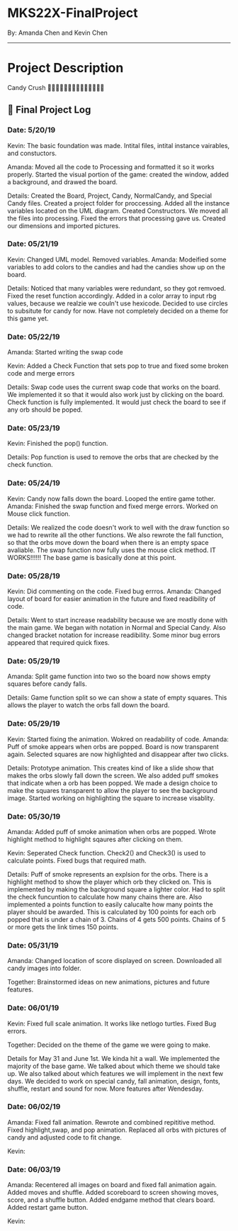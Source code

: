 # MKS22X-FinalProject
By: Amanda Chen and Kevin Chen
***
# Project Description
Candy Crush
🍬🍬🍬🍬🍬🍬🍬🍬🍬🍬🍬🍬🍬🍬

## 📝 Final Project Log

### Date: 5/20/19
Kevin: 
       The basic foundation was made. 
       Intital files, intital instance vairables, and constuctors. 

Amanda: 
       Moved all the code to Processing and formatted it so it works properly. 
       Started the visual portion of the game: created the window, added a background, and drawed the board.
       

Details: Created the Board, Project, Candy, NormalCandy, and Special Candy files. Created a project folder for proccessing. Added all the instance variables located on the UML diagram. Created Constructors. We moved all the files into processing. Fixed the errors that processing gave us. Created our dimensions and imported pictures.

### Date: 05/21/19
Kevin:
       Changed UML model.
       Removed variables.
Amanda: 
       Modeified some variables to add colors to the candies and had the candies show up on the board.
       
 Details: Noticed that many variables were redundant, so they got remvoed. Fixed the reset function accordingly. Added in a color array to input rbg values, because we realzie we couln't use hexicode. Decided to use circles to subsitute for candy for now. Have not completely decided on a theme for this game yet.
 
### Date: 05/22/19
Amanda: 
       Started writing the swap code

Kevin: 
       Added a Check Function that sets pop to true and fixed some broken code and merge errors

Details: Swap code uses the current swap code that works on the board. We implemented it so that it would also work just by clicking on the board. Check function is fully implemented. It would just check the board to see if any orb should be poped.
       
### Date: 05/23/19
Kevin: 
       Finished the pop() function.
       
Details: Pop function is used to remove the orbs that are checked by the check function.

### Date: 05/24/19
Kevin: 
       Candy now falls down the board.
       Looped the entire game tother.
Amanda: 
       Finished the swap function and fixed merge errors.
       Worked on Mouse click function.
       
Details: We realized the code doesn't work to well with the draw function so we had to rewrite all the other functions. We also rewrote the fall function, so that the orbs move down the board when there is an empty space avaliable. The swap function now fully uses the mouse click method. IT WORKS!!!!!! The base game is basically done at this point.

### Date: 05/28/19
Kevin: 
       Did commenting on the code.
       Fixed bug errros.
Amanda: 
       Changed layout of board for easier animation in the future and fixed readibility of code.
       
Details: Went to start increase readability because we are mostly done with the main game. We began with notation in Normal and Special Candy. Also changed bracket notation for increase readibility. Some minor bug errors appeared that required quick fixes.

### Date: 05/29/19
Amanda: Split game function into two so the board now shows empty squares before candy falls.

Details: Game function split so we can show a state of empty squares. This allows the player to watch the orbs fall down the board.

### Date: 05/29/19
Kevin:
        Started fixing the animation. 
        Wokred on readability of code.
Amanda: 
        Puff of smoke appears when orbs are popped.
        Board is now transparent again.
        Selected squares are now highlighted and disappear after two clicks.
        
Details: Prototype animation. This creates kind of like a slide show that makes the orbs slowly fall down the screen. We also added puff smokes that indicate when a orb has been popped. We made a design choice to make the squares transparent to allow the player to see the background image. Started working on highlighting the square to increase visablity.

### Date: 05/30/19
Amanda: 
        Added puff of smoke animation when orbs are popped.
        Wrote highlight method to highlight sqaures after clicking on them.
        
Kevin: 
        Seperated Check function.
        Check2() and Check3() is used to calculate points.
        Fixed bugs that required math.
        
Details: Puff of smoke represents an explsion for the orbs. There is a highlight method to show the player which orb they clicked on. This is implemented by making the background square a lighter color. Had to split the check funcuntion to calculate how many chains there are. Also implemented a points function to easily calucalte how many points the player should be awarded. This is calculated by 100 points for each orb popped that is under a chain of 3. Chains of 4 gets 500 points. Chains of 5 or more gets the link times 150 points.
        
### Date: 05/31/19
Amanda: 
        Changed location of score displayed on screen.
        Downloaded all candy images into folder.
        
Together:
        Brainstormed ideas on new animations, pictures and future features.

### Date: 06/01/19
Kevin: 
        Fixed full scale animation. It works like netlogo turtles.
        Fixed Bug errors.
       
Together:
        Decided on the theme of the game we were going to make.

Details for May 31 and June 1st. We kinda hit a wall. We implemented the majority of the base game. We talked about which theme we should take up. We also talked about which features we will implement in the next few days. We decided to work on special candy, fall animation, design, fonts, shuffle, restart and sound for now. More features after Wendesday.

### Date: 06/02/19
Amanda: 
        Fixed fall animation.
        Rewrote and combined repititive method.
        Fixed highlight,swap, and pop animation.
        Replaced all orbs with pictures of candy and adjusted code to fit change.
        
Kevin:

### Date: 06/03/19
Amanda: 
        Recentered all images on board and fixed fall animation again.
        Added moves and shuffle.
        Added scoreboard to screen showing moves, score, and a shuffle button.
        Added endgame method that clears board.
        Added restart game button.
        
Kevin:
